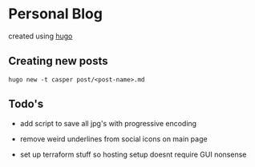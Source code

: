 # Personal Blog

created using [hugo](http://gohugo.io/)

## Creating new posts
`hugo new -t casper post/<post-name>.md`


## Todo's
- add script to save all jpg's with progressive encoding
- remove weird underlines from social icons on main page

- set up terraform stuff so hosting setup doesnt require GUI nonsense
